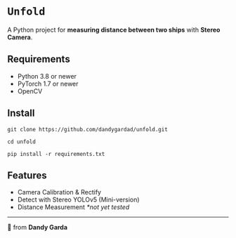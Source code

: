# ``Unfold``
A Python project for **measuring distance between two ships** with **Stereo Camera**.

## Requirements
- Python 3.8 or newer
- PyTorch 1.7 or newer
- OpenCV

## Install
```
git clone https://github.com/dandygardad/unfold.git

cd unfold

pip install -r requirements.txt
```

## Features
- Camera Calibration & Rectify
- Detect with Stereo YOLOv5 (Mini-version)
- Distance Measurement *\*not yet tested*

---

🌸 from **Dandy Garda**
